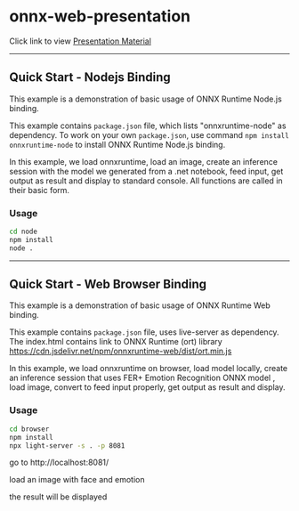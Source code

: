 # onnx-web-presentation

Click link to view 
[Presentation Material](ONNX-web-presentation.pdf)

---
## Quick Start - Nodejs Binding

This example is a demonstration of basic usage of ONNX Runtime Node.js binding.

This example contains `package.json` file, which lists "onnxruntime-node" as dependency. To work on your own `package.json`, use command `npm install onnxruntime-node` to install ONNX Runtime Node.js binding.

In this example, we load onnxruntime, load an image, create an inference session with the model we generated from a .net notebook, feed input, get output as result and display to standard console. All functions are called in their basic form.

### Usage

```sh
cd node
npm install
node .
```
---
## Quick Start - Web Browser Binding

This example is a demonstration of basic usage of ONNX Runtime Web binding.

This example contains `package.json` file, uses live-server as dependency. The index.html contains link to ONNX Runtime (ort) library https://cdn.jsdelivr.net/npm/onnxruntime-web/dist/ort.min.js

In this example, we load onnxruntime on browser, load model locally, create an inference session that uses FER+ Emotion Recognition ONNX model , load image, convert to feed input properly, get output as result and display. 

### Usage

```sh
cd browser
npm install
npx light-server -s . -p 8081
```

go to http://localhost:8081/

load an image with face and emotion

the result will be displayed



